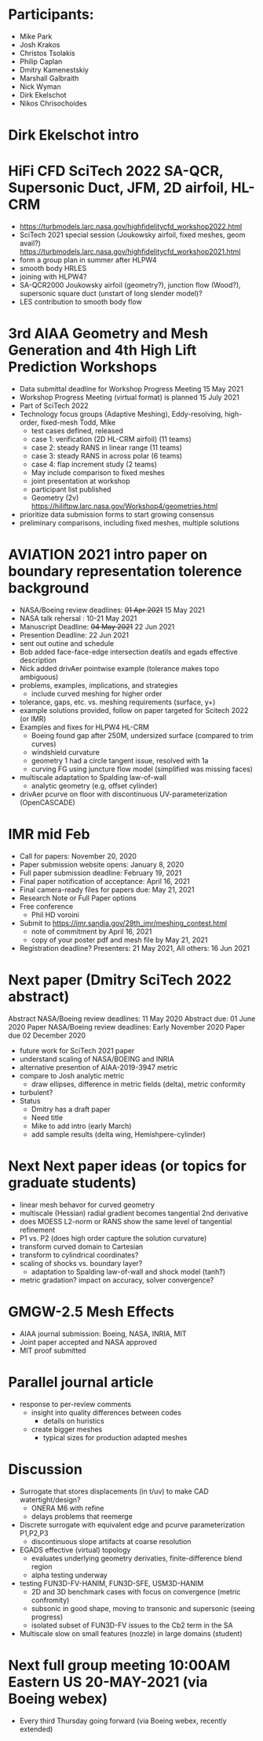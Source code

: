 
# Participants:
- Mike Park
- Josh Krakos
- Christos Tsolakis
- Philip Caplan
- Dmitry Kamenestskiy
- Marshall Galbraith
- Nick Wyman
- Dirk Ekelschot
- Nikos Chrisochoides

# Dirk Ekelschot intro

# HiFi CFD SciTech 2022 SA-QCR, Supersonic Duct, JFM, 2D airfoil, HL-CRM
  - https://turbmodels.larc.nasa.gov/highfidelitycfd_workshop2022.html
  - SciTech 2021 special session (Joukowsky airfoil, fixed meshes, geom avail?)
    https://turbmodels.larc.nasa.gov/highfidelitycfd_workshop2021.html
  - form a group plan in summer after HLPW4
  - smooth body HRLES
  - joining with HLPW4?
  - SA-QCR2000 Joukowsky airfoil (geometry?), junction flow (Wood?),
     supersonic square duct (unstart of long slender model)?
  - LES contribution to smooth body flow

# 3rd AIAA Geometry and Mesh Generation and 4th High Lift Prediction Workshops
  - Data submittal deadline for Workshop Progress Meeting 15 May 2021
  - Workshop Progress Meeting (virtual format) is planned 15 July 2021
  - Part of SciTech 2022
  - Technology focus groups (Adaptive Meshing), Eddy-resolving, high-order, fixed-mesh
    Todd, Mike
    - test cases defined, released
    - case 1: verification (2D HL-CRM airfoil) (11 teams)
    - case 2: steady RANS in linear range (11 teams)
    - case 3: steady RANS in across polar (6 teams)
    - case 4: flap increment study (2 teams)
    - May include comparison to fixed meshes
    - joint presentation at workshop
    - participant list published
    - Geometry (2v) https://hiliftpw.larc.nasa.gov/Workshop4/geometries.html
  - prioritize data submission forms to start growing consensus
  - preliminary comparisons, including fixed meshes, multiple solutions

# AVIATION 2021 intro paper on boundary representation tolerence background
- NASA/Boeing review deadlines: ~~01 Apr 2021~~ 15 May 2021
- NASA talk rehersal : 10-21 May 2021
- Manuscript Deadline: ~~04 May 2021~~ 22 Jun 2021
- Presention Deadline: 22 Jun 2021
- sent out outine and schedule
- Bob added face-face-edge intersection deatils and egads effective description
- Nick added drivAer pointwise example (tolerance makes topo ambiguous)
- problems, examples, implications, and strategies
  - include curved meshing for higher order
- tolerance, gaps, etc. vs. meshing requirements (surface, y+)
- example solutions provided, follow on paper targeted for Scitech 2022 (or IMR)
- Examples and fixes for HLPW4 HL-CRM
  - Boeing found gap after 250M, undersized surface (compared to trim curves)
  - windshield curvature
  - geometry 1 had a circle tangent issue, resolved with 1a
  - curving FG using juncture flow model (simplified was missing faces)
- multiscale adaptation to Spalding law-of-wall
  - analytic geometry (e.g, offset cylinder)
- drivAer pcurve on floor with discontinuous UV-parameterization (OpenCASCADE)

# IMR mid Feb
- Call for papers: November 20, 2020
- Paper submission website opens:  January 8, 2020
- Full paper submission deadline: February 19, 2021
- Final paper notification of acceptance: April 16, 2021
- Final camera-ready files for papers due: May 21, 2021
- Research Note or Full Paper options
- Free conference
  - Phil HD voroini
- Submit to https://imr.sandia.gov/29th_imr/meshing_contest.html
  - note of commitment by April 16, 2021
  - copy of your poster pdf and mesh file by May 21, 2021
- Registration deadline? Presenters: 21 May 2021, All others: 16 Jun 2021

# Next paper (Dmitry SciTech 2022 abstract)
Abstract NASA/Boeing review deadlines: 11 May 2020
Abstract due: 01 June 2020
Paper NASA/Boeing review deadlines: Early November 2020
Paper due 02 December 2020
- future work for SciTech 2021 paper
- understand scaling of NASA/BOEING and INRIA
- alternative presention of AIAA-2019-3947 metric
- compare to Josh analytic metric
  - draw ellipses, difference in metric fields (delta), metric conformity
- turbulent?
- Status
  - Dmitry has a draft paper
  - Need title
  - Mike to add intro (early March)
  - add sample results (delta wing, Hemishpere-cylinder)

# Next Next paper ideas (or topics for graduate students)
- linear mesh behavor for curved geometry
- multiscale (Hessian) radial gradient becomes tangential 2nd derivative
- does MOESS L2-norm or RANS show the same level of tangential refinement
- P1 vs. P2 (does high order capture the solution curvature)
- transform curved domain to Cartesian
- transform to cylindrical coordinates?
- scaling of shocks vs. boundary layer?
  - adaptation to Spalding law-of-wall and shock model (tanh?)
- metric gradation? impact on accuracy, solver convergence? 

# GMGW-2.5 Mesh Effects
- AIAA journal submission: Boeing, NASA, INRIA, MIT
- Joint paper accepted and NASA approved
- MIT proof submitted

# Parallel journal article
- response to per-review comments
  - insight into quality differences between codes
    - details on huristics
  - create bigger meshes
    - typical sizes for production adapted meshes

# Discussion
- Surrogate that stores displacements (in t/uv) to make CAD watertight/design?
  - ONERA M6 with refine
  - delays problems that reemerge
- Discrete surrogate with equivalent edge and pcurve parameterization P1,P2,P3
  - discontinuous slope artifacts at coarse resolution 
- EGADS effective (virtual) topology
  - evaluates underlying geometry derivaties, finite-difference blend region
  - alpha testing underway
- testing FUN3D-FV-HANIM, FUN3D-SFE, USM3D-HANIM
  - 2D and 3D benchmark cases with focus on convergence (metric confromity)
  - subsonic in good shape, moving to transonic and supersonic (seeing progress)
  - isolated subset of FUN3D-FV issues to the Cb2 term in the SA
- Multiscale slow on small features (nozzle) in large domains (student)

# Next full group meeting 10:00AM Eastern US 20-MAY-2021 (via Boeing webex)
- Every third Thursday going forward (via Boeing webex, recently extended)

